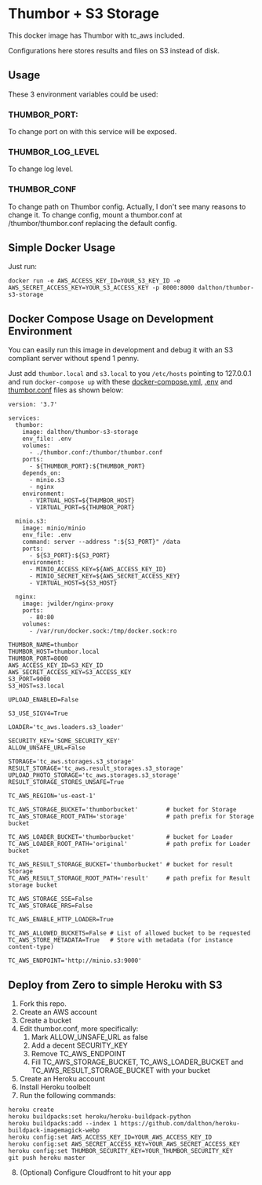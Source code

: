 # Thumbor + S3 Storage

This docker image has Thumbor with tc\_aws included.

Configurations here stores results and files on S3 instead of disk.

## Usage

These 3 environment variables could be used:

### THUMBOR_PORT:
To change port on with this service will be exposed.

### THUMBOR_LOG_LEVEL
To change log level.

### THUMBOR_CONF
To change path on Thumbor config.
Actually, I don't see many reasons to change it.
To change config, mount a thumbor.conf at /thumbor/thumbor.conf
replacing the default config.

## Simple Docker Usage

Just run:

```
docker run -e AWS_ACCESS_KEY_ID=YOUR_S3_KEY_ID -e AWS_SECRET_ACCESS_KEY=YOUR_S3_ACCESS_KEY -p 8000:8000 dalthon/thumbor-s3-storage
```

## Docker Compose Usage on Development Environment

You can easily run this image in development and debug it with an S3 compliant server without spend 1 penny.

Just add `thumbor.local` and `s3.local` to you `/etc/hosts` pointing to 127.0.0.1 and run `docker-compose up`
with these [docker-compose.yml](https://github.com/dalthon/docker-thumbor-s3-storage/blob/master/docker-compose.yml),
[.env](https://github.com/dalthon/docker-thumbor-s3-storage/blob/master/.env) and
[thumbor.conf](https://github.com/dalthon/docker-thumbor-s3-storage/blob/master/thumbor.conf) files as shown below:

```
version: '3.7'

services:
  thumbor:
    image: dalthon/thumbor-s3-storage
    env_file: .env
    volumes:
      - ./thumbor.conf:/thumbor/thumbor.conf
    ports:
      - ${THUMBOR_PORT}:${THUMBOR_PORT}
    depends_on:
      - minio.s3
      - nginx
    environment:
      - VIRTUAL_HOST=${THUMBOR_HOST}
      - VIRTUAL_PORT=${THUMBOR_PORT}

  minio.s3:
    image: minio/minio
    env_file: .env
    command: server --address ":${S3_PORT}" /data
    ports:
      - ${S3_PORT}:${S3_PORT}
    environment:
      - MINIO_ACCESS_KEY=${AWS_ACCESS_KEY_ID}
      - MINIO_SECRET_KEY=${AWS_SECRET_ACCESS_KEY}
      - VIRTUAL_HOST=${S3_HOST}

  nginx:
    image: jwilder/nginx-proxy
    ports:
      - 80:80
    volumes:
      - /var/run/docker.sock:/tmp/docker.sock:ro
```

```
THUMBOR_NAME=thumbor
THUMBOR_HOST=thumbor.local
THUMBOR_PORT=8000
AWS_ACCESS_KEY_ID=S3_KEY_ID
AWS_SECRET_ACCESS_KEY=S3_ACCESS_KEY
S3_PORT=9000
S3_HOST=s3.local
```

```
UPLOAD_ENABLED=False

S3_USE_SIGV4=True

LOADER='tc_aws.loaders.s3_loader'

SECURITY_KEY='SOME_SECURITY_KEY'
ALLOW_UNSAFE_URL=False

STORAGE='tc_aws.storages.s3_storage'
RESULT_STORAGE='tc_aws.result_storages.s3_storage'
UPLOAD_PHOTO_STORAGE='tc_aws.storages.s3_storage'
RESULT_STORAGE_STORES_UNSAFE=True

TC_AWS_REGION='us-east-1'

TC_AWS_STORAGE_BUCKET='thumborbucket'        # bucket for Storage
TC_AWS_STORAGE_ROOT_PATH='storage'           # path prefix for Storage bucket

TC_AWS_LOADER_BUCKET='thumborbucket'         # bucket for Loader
TC_AWS_LOADER_ROOT_PATH='original'           # path prefix for Loader bucket

TC_AWS_RESULT_STORAGE_BUCKET='thumborbucket' # bucket for result Storage
TC_AWS_RESULT_STORAGE_ROOT_PATH='result'     # path prefix for Result storage bucket

TC_AWS_STORAGE_SSE=False
TC_AWS_STORAGE_RRS=False

TC_AWS_ENABLE_HTTP_LOADER=True

TC_AWS_ALLOWED_BUCKETS=False # List of allowed bucket to be requested
TC_AWS_STORE_METADATA=True   # Store with metadata (for instance content-type)

TC_AWS_ENDPOINT='http://minio.s3:9000'
```

## Deploy from Zero to simple Heroku with S3

1. Fork this repo.
2. Create an AWS account
3. Create a bucket
4. Edit thumbor.conf, more specifically:
    1. Mark ALLOW_UNSAFE_URL as false
    2. Add a decent SECURITY_KEY
    3. Remove TC_AWS_ENDPOINT
    4. Fill TC_AWS_STORAGE_BUCKET, TC_AWS_LOADER_BUCKET and TC_AWS_RESULT_STORAGE_BUCKET with your bucket
5. Create an Heroku account
6. Install Heroku toolbelt
7. Run the following commands:
```
heroku create
heroku buildpacks:set heroku/heroku-buildpack-python
heroku buildpacks:add --index 1 https://github.com/dalthon/heroku-buildpack-imagemagick-webp
heroku config:set AWS_ACCESS_KEY_ID=YOUR_AWS_ACCESS_KEY_ID
heroku config:set AWS_SECRET_ACCESS_KEY=YOUR_AWS_SECRET_ACCESS_KEY
heroku config:set THUMBOR_SECURITY_KEY=YOUR_THUMBOR_SECURITY_KEY
git push heroku master
```
8. (Optional) Configure Cloudfront to hit your app
